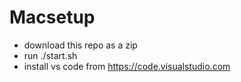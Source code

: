# Macsetup

- download this repo as a zip
- run ./start.sh
- install vs code from https://code.visualstudio.com
